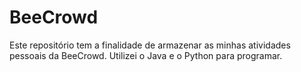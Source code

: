 # BeeCrowd

Este repositório tem a finalidade de armazenar as minhas atividades pessoais da BeeCrowd. Utilizei o Java e o Python para programar.

